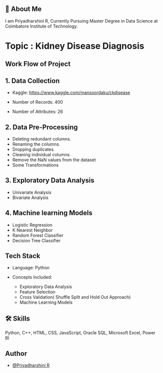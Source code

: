 
## 🚀 About Me
I am Priyadharshini R, Currently Pursuing Master Degree in Data Science at Coimbatore Institute of Technology.



# Topic : Kidney Disease Diagnosis

## Work Flow of Project
## 1. Data Collection

* Kaggle: https://www.kaggle.com/mansoordaku/ckdisease

* Number of Records: 400

* Number of Attributes: 26
    
## 2. Data Pre-Processing
            
* Deleting redundant columns.
* Renaming the columns.
* Dropping duplicates.
* Cleaning individual columns.
* Remove the NaN values from the dataset
* Some Transformations

## 3. Exploratory Data Analysis
            
* Univariate Analysis
* Bivariate Analysis
             
## 4. Machine learning Models

* Logistic Regression
* K Nearest Neighbor
* Random Forest Classifier
* Decision Tree Classifier


## Tech Stack

   * Language: Python
   * Concepts Included: 

      * Exploratory Data Analysis
      * Feature Selection
      * Cross Validation( Shuffle Split and Hold Out Approach)
      * Machine Learning Models



## 🛠 Skills
Python, C++, HTML, CSS, JavaScript, Oracle SQL, Microsoft Excel, Power BI 


## Author

- [@Priyadharshini R](https://github.com/PRIYADHARSHINI-star)

